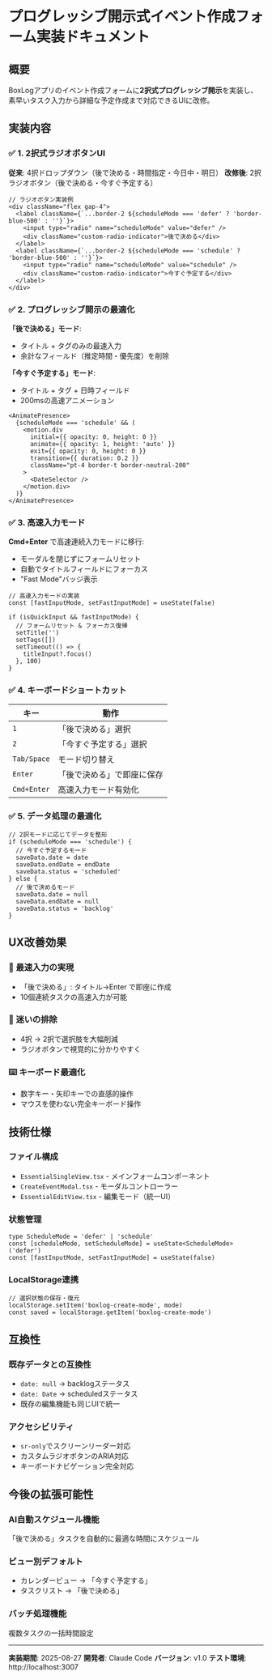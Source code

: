 # プログレッシブ開示式イベント作成フォーム実装ドキュメント

## 概要

BoxLogアプリのイベント作成フォームに**2択式プログレッシブ開示**を実装し、素早いタスク入力から詳細な予定作成まで対応できるUIに改修。

## 実装内容

### ✅ 1. 2択式ラジオボタンUI

**従来**: 4択ドロップダウン（後で決める・時間指定・今日中・明日）
**改修後**: 2択ラジオボタン（後で決める・今すぐ予定する）

```tsx
// ラジオボタン実装例
<div className="flex gap-4">
  <label className={`...border-2 ${scheduleMode === 'defer' ? 'border-blue-500' : ''}`}>
    <input type="radio" name="scheduleMode" value="defer" />
    <div className="custom-radio-indicator">後で決める</div>
  </label>
  <label className={`...border-2 ${scheduleMode === 'schedule' ? 'border-blue-500' : ''}`}>
    <input type="radio" name="scheduleMode" value="schedule" />  
    <div className="custom-radio-indicator">今すぐ予定する</div>
  </label>
</div>
```

### ✅ 2. プログレッシブ開示の最適化

**「後で決める」モード**: 
- タイトル + タグのみの最速入力
- 余計なフィールド（推定時間・優先度）を削除

**「今すぐ予定する」モード**:
- タイトル + タグ + 日時フィールド
- 200msの高速アニメーション

```tsx
<AnimatePresence>
  {scheduleMode === 'schedule' && (
    <motion.div
      initial={{ opacity: 0, height: 0 }}
      animate={{ opacity: 1, height: 'auto' }}
      exit={{ opacity: 0, height: 0 }}
      transition={{ duration: 0.2 }}
      className="pt-4 border-t border-neutral-200"
    >
      <DateSelector />
    </motion.div>
  )}
</AnimatePresence>
```

### ✅ 3. 高速入力モード

**Cmd+Enter** で高速連続入力モードに移行:
- モーダルを閉じずにフォームリセット  
- 自動でタイトルフィールドにフォーカス
- "Fast Mode"バッジ表示

```tsx
// 高速入力モードの実装
const [fastInputMode, setFastInputMode] = useState(false)

if (isQuickInput && fastInputMode) {
  // フォームリセット & フォーカス復帰
  setTitle('')
  setTags([])
  setTimeout(() => {
    titleInput?.focus()
  }, 100)
}
```

### ✅ 4. キーボードショートカット

| キー | 動作 |
|------|------|
| `1` | 「後で決める」選択 |
| `2` | 「今すぐ予定する」選択 |
| `Tab/Space` | モード切り替え |
| `Enter` | 「後で決める」で即座に保存 |
| `Cmd+Enter` | 高速入力モード有効化 |

### ✅ 5. データ処理の最適化

```tsx
// 2択モードに応じてデータを整形
if (scheduleMode === 'schedule') {
  // 今すぐ予定するモード
  saveData.date = date
  saveData.endDate = endDate  
  saveData.status = 'scheduled'
} else {
  // 後で決めるモード
  saveData.date = null
  saveData.endDate = null
  saveData.status = 'backlog'
}
```

## UX改善効果

### 🚀 最速入力の実現
- 「後で決める」: タイトル→Enter で即座に作成
- 10個連続タスクの高速入力が可能

### 🎯 迷いの排除
- 4択 → 2択で選択肢を大幅削減
- ラジオボタンで視覚的に分かりやすく

### ⌨️ キーボード最適化
- 数字キー・矢印キーでの直感的操作
- マウスを使わない完全キーボード操作

## 技術仕様

### ファイル構成
- `EssentialSingleView.tsx` - メインフォームコンポーネント
- `CreateEventModal.tsx` - モーダルコントローラー
- `EssentialEditView.tsx` - 編集モード（統一UI）

### 状態管理
```tsx
type ScheduleMode = 'defer' | 'schedule'
const [scheduleMode, setScheduleMode] = useState<ScheduleMode>('defer')
const [fastInputMode, setFastInputMode] = useState(false)
```

### LocalStorage連携
```tsx
// 選択状態の保存・復元
localStorage.setItem('boxlog-create-mode', mode)
const saved = localStorage.getItem('boxlog-create-mode')
```

## 互換性

### 既存データとの互換性
- `date: null` → backlogステータス
- `date: Date` → scheduledステータス
- 既存の編集機能も同じUIで統一

### アクセシビリティ
- `sr-only`でスクリーンリーダー対応
- カスタムラジオボタンのARIA対応
- キーボードナビゲーション完全対応

## 今後の拡張可能性

### AI自動スケジュール機能
「後で決める」タスクを自動的に最適な時間にスケジュール

### ビュー別デフォルト
- カレンダービュー → 「今すぐ予定する」
- タスクリスト → 「後で決める」

### バッチ処理機能
複数タスクの一括時間設定

---

**実装期間**: 2025-08-27
**開発者**: Claude Code
**バージョン**: v1.0
**テスト環境**: http://localhost:3007
